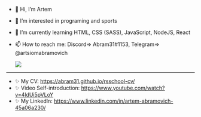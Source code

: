 - 👋 Hi, I’m Artem
- 👀 I’m interested in programing and sports
- 🌱 I’m currently learning HTML, CSS (SASS), JavaScript, NodeJS, React
- 📫 How to reach me:
      Discord=> Abram31#1153,
      Telegram=> @artsiomabramovich
      
  <img src="https://www.codewars.com/users/Abram31/badges/large" style="pointer-events:none">
---      
- ✨ My CV: https://abram31.github.io/rsschool-cv/ 
- ✨ Video Self-introduction: https://www.youtube.com/watch?v=4ldUi5pVLoY     
- ✨ My LinkedIn: https://www.linkedin.com/in/artem-abramovich-45a06a230/

<!---
Abram31/Abram31 is a ✨ special ✨ repository because its `README.md` (this file) appears on your GitHub profile.
You can click the Preview link to take a look at your changes.
--->
